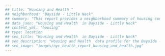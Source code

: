 ```yaml
---
## title: "Housing and Health "
## neighborhood: "Bayside - Little Neck"
## summary: "This report provides a neighborhood summary of housing conditions and related health outcomes. It also describes population characteristics that can increase vulnerability to housing hazards."
## data_json: "Housing and Health  in Bayside - Little Neck"
## content_yml: "housing"
## type: location
## seo_title: "Housing and Health  in Bayside - Little Neck"
## seo_description: "Housing and Health  data profile for the Bayside - Little Neck neighborhood of NYC."
## seo_image: "images/nyc_health_report_housing_and_health.jpg"
---
```

